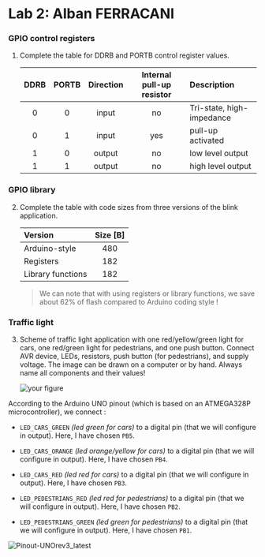 # Lab 2: Alban FERRACANI

### GPIO control registers

1. Complete the table for DDRB and PORTB control register values.

   | **DDRB** | **PORTB** | **Direction** | **Internal pull-up resistor** | **Description** |
   | :-: | :-: | :-: | :-: | :-- |
   | 0 | 0 | input | no | Tri-state, high-impedance |
   | 0 | 1 | input | yes | pull-up activated|
   | 1 | 0 | output | no| low level output|
   | 1 | 1 | output | no| high level output|

### GPIO library

2. Complete the table with code sizes from three versions of the blink application.

   | **Version** | **Size [B]** |
   | :-- | :-: |
   | Arduino-style     | 480 |
   | Registers         | 182 |
   | Library functions | 182 |
   >We can note that with using registers or library functions, we save about 62% of flash compared to Arduino coding style !

### Traffic light

3. Scheme of traffic light application with one red/yellow/green light for cars, one red/green light for pedestrians, and one push button. Connect AVR device, LEDs, resistors, push button (for pedestrians), and supply voltage. The image can be drawn on a computer or by hand. Always name all components and their values!

   ![your figure]()

According to the Arduino UNO pinout (which is based on an ATMEGA328P microcontroller), we connect : 
 - `LED_CARS_GREEN` *(led green for cars)* to a digital pin (that we will configure in output). Here, I have chosen `PB5`.
 - `LED_CARS_ORANGE` *(led orange/yellow for cars)* to a digital pin (that we will configure in output). Here, I have chosen `PB4`.
 - `LED_CARS_RED` *(led red for cars)* to a digital pin (that we will configure in output). Here, I have chosen `PB3`.
 
 - `LED_PEDESTRIANS_RED` *(led red for pedestrians)* to a digital pin (that we will configure in output). Here, I have chosen `PB2`.
 - `LED_PEDESTRIANS_GREEN` *(led green for pedestrians)* to a digital pin (that we will configure in output). Here, I have chosen `PB1`.


![Pinout-UNOrev3_latest](https://user-images.githubusercontent.com/114081879/194305483-f8924e3c-08c0-4ced-933a-794cdd1d37e3.png)
